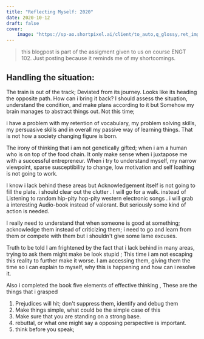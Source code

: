 ```yaml
---
title: "Reflecting Myself: 2020"
date: 2020-10-12 
draft: false
cover:
    image: "https://sp-ao.shortpixel.ai/client/to_auto,q_glossy,ret_img/https://artofmentoring.net/wp-content/uploads/2020/05/Reflection-1568x1046.jpeg"
---
```


> this blogpost is part of the assigment given to us on course ENGT 102. Just posting because it reminds me of my shortcomings.

## Handling the situation:

The train is out of the track; Deviated from its journey. Looks like its heading the opposite path. How can i bring it back? I should assess the situation, understand the condition, and make plans according to it but Somehow my brain manages to abstract things out. Not this time; 

i have a problem with my retention of vocabulary, my problem solving skills, my persuasive skills and in overall my passive way of learning things. That is not how a society changing figure is born. 

The irony of thinking that i am not genetically gifted; when i am a human who is on top of the food chain. It only make sense when i juxtapose me with a successful entrepreneur. When i try to understand myself, my narrow viewpoint, sparse susceptibility to change, low motivation and self loathing is not going to work.

I know i lack behind these areas but Acknowledgement itself is not going to fill the plate. i should clear out the clutter . I will go for a walk. instead of Listening to random hip-pity hop-pity western electronic songs . i will grab a interesting Audio-book instead of valorant. But seriously some kind of action is needed.

I really need to understand that when someone is good at something; acknowledge them instead of criticizing them; i need to go and learn from them or compete with them but i shouldn't give some lame excuses. 

Truth to be told I am frightened by the fact that i lack behind in many areas, trying to ask them might make be  look stupid ; This time i am not escaping this reality to further make it worse. I am accessing them, giving them the time so i can explain to myself, why this is happening and how can i resolve it.

Also i completed the book five elements of effective thinking , These are the things that i grasped

1. Prejudices will hit; don't suppress them, identify and debug them
2. Make things simple, what could be the simple case of this
3. Make sure that you are standing on a strong base.
4. rebuttal, or what one might say a opposing perspective is important.
5. think before you speak; 